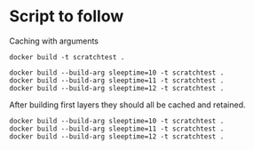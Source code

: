 # Script to follow
Caching with arguments

```
docker build -t scratchtest .

docker build --build-arg sleeptime=10 -t scratchtest .
docker build --build-arg sleeptime=11 -t scratchtest .
docker build --build-arg sleeptime=12 -t scratchtest .
```

After building first layers they should all be cached and retained. 
```
docker build --build-arg sleeptime=10 -t scratchtest .
docker build --build-arg sleeptime=11 -t scratchtest .
docker build --build-arg sleeptime=12 -t scratchtest .

```